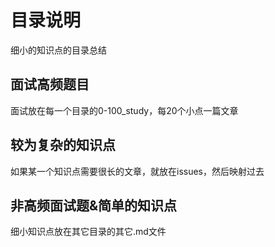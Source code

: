 # 目录说明
细小的知识点的目录总结

## 面试高频题目
面试放在每一个目录的0-100_study，每20个小点一篇文章

## 较为复杂的知识点
如果某一个知识点需要很长的文章，就放在issues，然后映射过去

## 非高频面试题&简单的知识点
细小知识点放在其它目录的其它.md文件